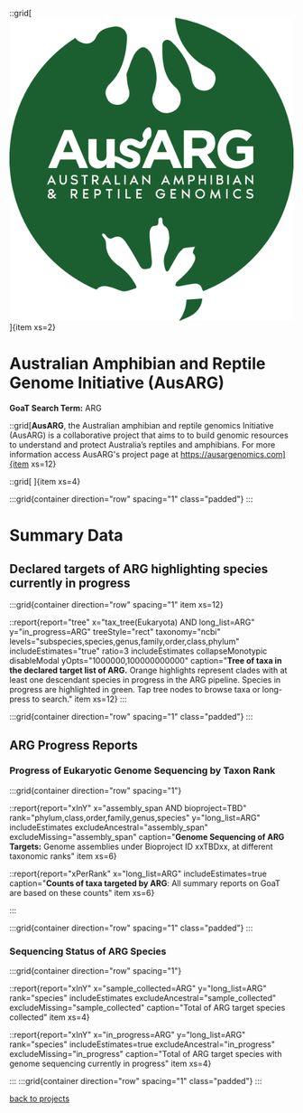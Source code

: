 ::grid[![GoaT](/static/images/AusARG-Logo.png)]{item xs=2}

# Australian Amphibian and Reptile Genome Initiative (AusARG)
**GoaT Search Term:** ARG


::grid[**AusARG**, the Australian amphibian and reptile genomics Initiative (AusARG) is a collaborative project that aims to to build genomic resources to understand and protect Australia’s reptiles and amphibians. For more information access AusARG's project page at https://ausargenomics.com]{item xs=12}

::grid[ ]{item xs=4}


:::grid{container direction="row" spacing="1" class="padded"}
:::

# Summary Data

## Declared targets of ARG highlighting species currently in progress

:::grid{container direction="row" spacing="1" item xs=12}

::report{report="tree" x="tax_tree(Eukaryota) AND long_list=ARG" y="in_progress=ARG" treeStyle="rect" taxonomy="ncbi" levels="subspecies,species,genus,family,order,class,phylum" includeEstimates="true" ratio=3 includeEstimates collapseMonotypic disableModal yOpts="1000000,100000000000" caption="**Tree of taxa in the declared target list of ARG.** Orange highlights represent clades with at least one descendant species in progress in the ARG pipeline. Species in progress are highlighted in green. Tap tree nodes to browse taxa or long-press to search." item xs=12}
:::


:::grid{container direction="row" spacing="1" class="padded"}
:::

## ARG Progress Reports
### Progress of Eukaryotic Genome Sequencing by Taxon Rank
:::grid{container direction="row" spacing="1"}

::report{report="xInY" x="assembly_span AND bioproject=TBD" rank="phylum,class,order,family,genus,species" y="long_list=ARG" includeEstimates excludeAncestral="assembly_span" excludeMissing="assembly_span" caption="**Genome Sequencing of ARG Targets:** Genome assemblies under Bioproject ID xxTBDxx, at different taxonomic ranks" item xs=6}

::report{report="xPerRank" x="long_list=ARG" includeEstimates=true caption="**Counts of taxa targeted by ARG**: All summary reports on GoaT are based on these counts" item xs=6}

:::

:::grid{container direction="row" spacing="1" class="padded"}
:::

### Sequencing Status of ARG Species 

:::grid{container direction="row" spacing="1"}

::report{report="xInY" x="sample_collected=ARG" y="long_list=ARG" rank="species" includeEstimates excludeAncestral="sample_collected" excludeMissing="sample_collected" caption="Total of ARG target species collected" item xs=4}

::report{report="xInY" x="in_progress=ARG" y="long_list=ARG" rank="species" includeEstimates=true excludeAncestral="in_progress" excludeMissing="in_progress" caption="Total of ARG target species with genome sequencing currently in progress" item xs=4}

:::
:::grid{container direction="row" spacing="1" class="padded"}
:::



[back to projects](/projects)
